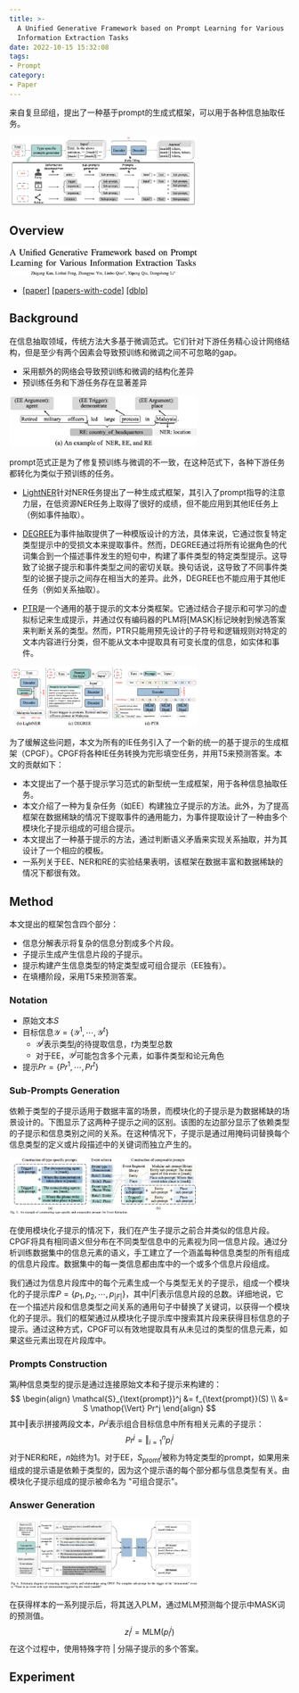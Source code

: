 ```yaml
---
title: >-
  A Unified Generative Framework based on Prompt Learning for Various
  Information Extraction Tasks
date: 2022-10-15 15:32:08
tags:
- Prompt
category:
- Paper
---
```


来自复旦邱组，提出了一种基于prompt的生成式框架，可以用于各种信息抽取任务。

<img src="A-Unified-Generative-Framework-based-on-Prompt-Learning-for-Various-Information-Extraction-Tasks/image-20221015230422371.png" alt="image-20221015230422371" style="zoom:33%;" />

<!--more-->

## Overview

<img src="A-Unified-Generative-Framework-based-on-Prompt-Learning-for-Various-Information-Extraction-Tasks/image-20221015225408244.png" alt="image-20221015225408244" style="zoom:33%;" />

- [[paper]](https://arxiv.org/pdf/2209.11570v1.pdf) [[papers-with-code]](https://paperswithcode.com/paper/a-unified-generative-framework-based-on) [[dblp]](https://dblp.uni-trier.de/search/publ/bibtex0?q=A%20Unified%20Generative%20Framework%20based%20on%20Prompt%20Learning%20for%20Various%20Information%20Extraction%20Tasks)

## Background

在信息抽取领域，传统方法大多基于微调范式。它们针对下游任务精心设计网络结构，但是至少有两个因素会导致预训练和微调之间不可忽略的gap。

- 采用额外的网络会导致预训练和微调的结构化差异
- 预训练任务和下游任务存在显著差异

<img src="A-Unified-Generative-Framework-based-on-Prompt-Learning-for-Various-Information-Extraction-Tasks/image-20221015231526949.png" alt="image-20221015231526949" style="zoom:33%;" />

prompt范式正是为了修复预训练与微调的不一致，在这种范式下，各种下游任务都转化为类似于预训练的任务。

- [LightNER](https://paperswithcode.com/paper/lightner-a-lightweight-generative-framework)针对NER任务提出了一种生成式框架，其引入了prompt指导的注意力层，在低资源NER任务上取得了很好的成绩，但不能应用到其他IE任务上（例如事件抽取）。

- [DEGREE](https://paperswithcode.com/paper/event-extraction-as-natural-language)为事件抽取提供了一种模版设计的方法，具体来说，它通过恢复特定类型提示中的受损文本来提取事件。然而，DEGREE通过将所有论据角色的代词集合到一个描述事件发生的短句中，构建了事件类型的特定类型提示。这导致了论据子提示和事件类型之间的密切关联。换句话说，这导致了不同事件类型的论据子提示之间存在相当大的差异。此外，DEGREE也不能应用于其他IE任务（例如关系抽取）。

- [PTR](https://paperswithcode.com/paper/ptr-prompt-tuning-with-rules-for-text)是一个通用的基于提示的文本分类框架。它通过结合子提示和可学习的虚拟标记来生成提示，并通过仅有编码器的PLM将[MASK]标记映射到候选答案来判断关系的类型。然而，PTR只能用预先设计的子符号和逻辑规则对特定的文本内容进行分类，但不能从文本中提取具有可变长度的信息，如实体和事件。

<img src="A-Unified-Generative-Framework-based-on-Prompt-Learning-for-Various-Information-Extraction-Tasks/image-20221015230440594.png" alt="image-20221015230440594" style="zoom:33%;" />

为了缓解这些问题，本文为所有的IE任务引入了一个新的统一的基于提示的生成框架（CPGF）。CPGF将各种IE任务转换为完形填空任务，并用T5来预测答案。本文的贡献如下：

- 本文提出了一个基于提示学习范式的新型统一生成框架，用于各种信息抽取任务。
- 本文介绍了一种为复杂任务（如EE）构建独立子提示的方法。此外，为了提高框架在数据稀缺的情况下提取事件的通用能力，为事件提取设计了一种由多个模块化子提示组成的可组合提示。
- 本文提出了一种基于提示的方法，通过判断语义矛盾来实现关系抽取，并为其设计了一个相应的模板。
- 一系列关于EE、NER和RE的实验结果表明，该框架在数据丰富和数据稀缺的情况下都很有效。

## Method

本文提出的框架包含四个部分：

- 信息分解表示将复杂的信息分割成多个片段。
- 子提示生成产生信息片段的子提示。
- 提示构建产生信息类型的特定类型或可组合提示（EE独有）。
- 在填槽阶段，采用T5来预测答案。

### Notation

- 原始文本$S$
- 目标信息$\mathcal{Y}=\{\mathcal{Y}^1,\cdots,\mathcal{Y}^t\}$
  - $\mathcal{Y}^j$表示类型$j$的待提取信息，$t$为类型总数
  - 对于EE，$\mathcal{Y}^j$可能包含多个元素，如事件类型和论元角色
- 提示$Pr=\{Pr^1,\cdots,Pr^t\}$

### Sub-Prompts Generation

依赖于类型的子提示适用于数据丰富的场景，而模块化的子提示是为数据稀缺的场景设计的。下图显示了这两种子提示之间的区别。该图的左边部分显示了依赖类型的子提示和信息类别之间的关系。在这种情况下，子提示是通过用掩码词替换每个信息类型的定义或片段描述中的关键词而独立产生的。

<img src="A-Unified-Generative-Framework-based-on-Prompt-Learning-for-Various-Information-Extraction-Tasks/image-20221015234536910.png" alt="image-20221015234536910" style="zoom:33%;" />

在使用模块化子提示的情况下，我们在产生子提示之前合并类似的信息片段。CPGF将具有相同语义但分布在不同类型信息中的元素视为同一信息片段。通过分析训练数据集中的信息元素的语义，手工建立了一个涵盖每种信息类型的所有组成的信息片段库。数据集中的每一类信息都由库中的一个或多个信息片段组成。

我们通过为信息片段库中的每个元素生成一个与类型无关的子提示，组成一个模块化的子提示库$P=\{p_1,p_2,\cdots,p_{\lvert F\rvert}\}$，其中$\lvert F\rvert$表示信息片段的总数。详细地说，它在一个描述片段和信息类型之间关系的通用句子中替换了关键词，以获得一个模块化的子提示。我们的框架通过从模块化子提示库中搜索其片段来获得目标信息的子提示。通过这种方式，CPGF可以有效地提取具有从未见过的类型的信息元素，如果这些元素出现在片段库中。

### Prompts Construction

第$j$种信息类型的提示是通过连接原始文本和子提示来构建的：
$$
\begin{align}
\mathcal{S}_{\text{prompt}}^j &= f_{\text{prompt}}(S) \\
							  &= S \mathop{\Vert} Pr^j
\end{align}
$$
其中$\mathop\Vert$表示拼接两段文本，$Pr^j$表示组合目标信息中所有相关元素的子提示：
$$
Pr^j = \mathop{\Vert}_{i=1}^n p_i^j
$$
对于NER和RE，$n$始终为1。对于EE，$S^j_{\text{promt}}$被称为特定类型的prompt，如果用来组成的提示语是依赖于类型的，因为这个提示语的每个部分都与信息类型有关。由模块化子提示组成的提示被命名为 "可组合提示"。

### Answer Generation

<img src="A-Unified-Generative-Framework-based-on-Prompt-Learning-for-Various-Information-Extraction-Tasks/image-20221016000408620.png" alt="image-20221016000408620" style="zoom:33%;" />

在获得样本的一系列提示后，将其送入PLM，通过MLM预测每个提示中MASK词的预测值。
$$
z_i^j = \text{MLM}(p_i^j)
$$
在这个过程中，使用特殊字符 $\vert$ 分隔子提示的多个答案。

## Experiment

